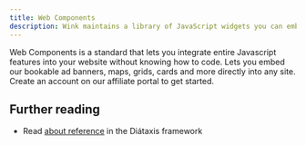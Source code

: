 ```yaml
---
title: Web Components
description: Wink maintains a library of JavaScript widgets you can embed into your site.
---
```


Web Components is a standard that lets you integrate entire Javascript features into your website without knowing how to code. Lets you embed our bookable ad banners, maps, grids, cards and more directly into any site. Create an account on our affiliate portal to get started.

## Further reading

- Read [about reference](https://diataxis.fr/reference/) in the Diátaxis framework

